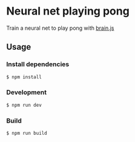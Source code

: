 # Neural net playing pong
Train a neural net to play pong with [brain.js](https://github.com/BrainJS/brain.js)

## Usage

### Install dependencies 
``` sh
$ npm install
```

### Development
``` sh
$ npm run dev
```

### Build
``` sh
$ npm run build
```
